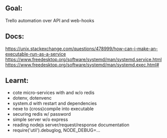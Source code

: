 ## Goal:

Trello automation over API and web-hooks

## Docs:

https://unix.stackexchange.com/questions/478999/how-can-i-make-an-executable-run-as-a-service
https://www.freedesktop.org/software/systemd/man/systemd.service.html
https://www.freedesktop.org/software/systemd/man/systemd.exec.html#

## Learnt:

- cote micro-services with and w/o redis
- dotenv, dotenvenc
- system.d with restart and dependencies
- nexe to (cross)compile into executable
- securing redis w/ password
- simple server w/o express
- reading nodejs server/request/response documentation
- require('util').debuglog, NODE_DEBUG=...
